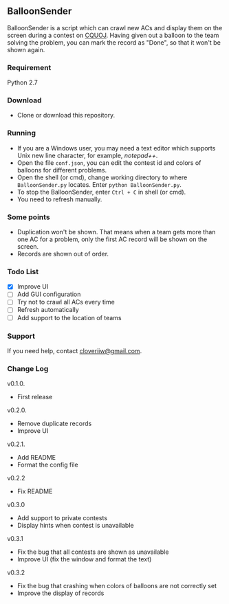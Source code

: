 ## BalloonSender

BalloonSender is a script which can crawl new ACs and display them on the screen during a contest on [CQUOJ](http://acm.cqu.edu.cn/). Having given out a balloon to the team solving the problem, you can mark the record as "Done", so that it won't be shown again.

### Requirement
Python 2.7

### Download
- Clone or download this repository.

### Running
- If you are a  Windows user, you may need a text editor which supports Unix new line character, for example, *notepad++*.
- Open the file `conf.json`, you can edit the contest id and colors of balloons for  different problems.
- Open the shell (or cmd), change working directory to where `BalloonSender.py` locates. Enter `python BalloonSender.py`.
- To stop the BalloonSender, enter `Ctrl + C` in shell (or cmd).
- You need to refresh manually.

### Some points
- Duplication won't be shown. That means when a team gets more than one AC for a problem, only the first AC record will be shown on the screen.
- Records are shown out of order.

### Todo List
- [x] Improve UI
- [ ] Add GUI configuration
- [ ] Try not to crawl all ACs every time
- [ ] Refresh automatically
- [ ] Add support to the location of teams

### Support
If you need help, contact [cloveriiw@gmail.com](mailto:cloveriiw@gmail.com).

### Change Log
v0.1.0.
- First release

v0.2.0.
- Remove duplicate records
- Improve UI

v0.2.1.
- Add README
- Format the config file

v0.2.2

- Fix README

v0.3.0

- Add support to private contests
- Display hints when contest is unavailable

v0.3.1

- Fix the bug that all contests are shown as unavailable
- Improve UI (fix the window and format the text)

v0.3.2

- Fix the bug that crashing when colors of balloons are not correctly set
- Improve the display of records